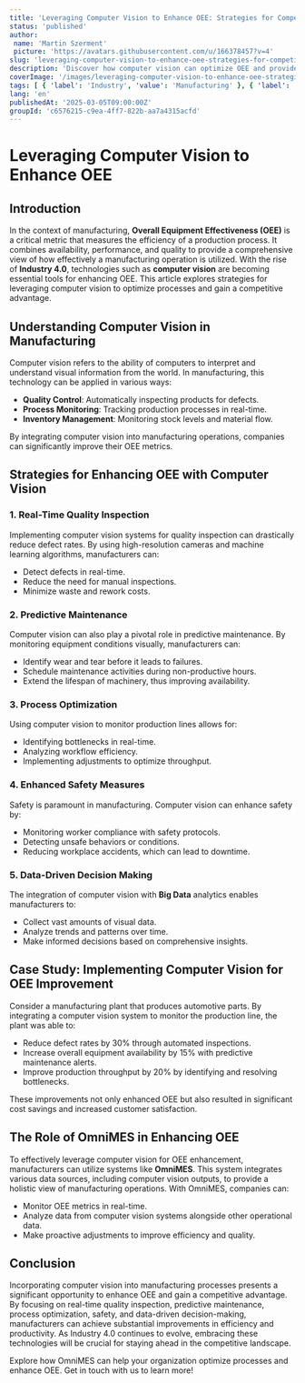 ```yaml
---
title: 'Leveraging Computer Vision to Enhance OEE: Strategies for Competitive Advantage'
status: 'published'
author:
 name: 'Martin Szerment'
 picture: 'https://avatars.githubusercontent.com/u/166378457?v=4'
slug: 'leveraging-computer-vision-to-enhance-oee-strategies-for-competitive-advantage'
description: 'Discover how computer vision can optimize OEE and provide a competitive edge through process improvements.'
coverImage: '/images/leveraging-computer-vision-to-enhance-oee-strategies-for-gaining-a-competitive-advantage-through-process-optimization.png'
tags: [ { 'label': 'Industry', 'value': 'Manufacturing' }, { 'label': 'Technology', 'value': 'Computer Vision' } ]
lang: 'en'
publishedAt: '2025-03-05T09:00:00Z'
groupId: 'c6576215-c9ea-4ff7-822b-aa7a4315acfd'
---
```

# Leveraging Computer Vision to Enhance OEE

## Introduction
In the context of manufacturing, **Overall Equipment Effectiveness (OEE)** is a critical metric that measures the efficiency of a production process. It combines availability, performance, and quality to provide a comprehensive view of how effectively a manufacturing operation is utilized. With the rise of **Industry 4.0**, technologies such as **computer vision** are becoming essential tools for enhancing OEE. This article explores strategies for leveraging computer vision to optimize processes and gain a competitive advantage.

## Understanding Computer Vision in Manufacturing
Computer vision refers to the ability of computers to interpret and understand visual information from the world. In manufacturing, this technology can be applied in various ways:
- **Quality Control**: Automatically inspecting products for defects.
- **Process Monitoring**: Tracking production processes in real-time.
- **Inventory Management**: Monitoring stock levels and material flow.

By integrating computer vision into manufacturing operations, companies can significantly improve their OEE metrics.

## Strategies for Enhancing OEE with Computer Vision
### 1. Real-Time Quality Inspection
Implementing computer vision systems for quality inspection can drastically reduce defect rates. By using high-resolution cameras and machine learning algorithms, manufacturers can:
- Detect defects in real-time.
- Reduce the need for manual inspections.
- Minimize waste and rework costs.

### 2. Predictive Maintenance
Computer vision can also play a pivotal role in predictive maintenance. By monitoring equipment conditions visually, manufacturers can:
- Identify wear and tear before it leads to failures.
- Schedule maintenance activities during non-productive hours.
- Extend the lifespan of machinery, thus improving availability.

### 3. Process Optimization
Using computer vision to monitor production lines allows for:
- Identifying bottlenecks in real-time.
- Analyzing workflow efficiency.
- Implementing adjustments to optimize throughput.

### 4. Enhanced Safety Measures
Safety is paramount in manufacturing. Computer vision can enhance safety by:
- Monitoring worker compliance with safety protocols.
- Detecting unsafe behaviors or conditions.
- Reducing workplace accidents, which can lead to downtime.

### 5. Data-Driven Decision Making
The integration of computer vision with **Big Data** analytics enables manufacturers to:
- Collect vast amounts of visual data.
- Analyze trends and patterns over time.
- Make informed decisions based on comprehensive insights.

## Case Study: Implementing Computer Vision for OEE Improvement
Consider a manufacturing plant that produces automotive parts. By integrating a computer vision system to monitor the production line, the plant was able to:
- Reduce defect rates by 30% through automated inspections.
- Increase overall equipment availability by 15% with predictive maintenance alerts.
- Improve production throughput by 20% by identifying and resolving bottlenecks.

These improvements not only enhanced OEE but also resulted in significant cost savings and increased customer satisfaction.

## The Role of OmniMES in Enhancing OEE
To effectively leverage computer vision for OEE enhancement, manufacturers can utilize systems like **OmniMES**. This system integrates various data sources, including computer vision outputs, to provide a holistic view of manufacturing operations. With OmniMES, companies can:
- Monitor OEE metrics in real-time.
- Analyze data from computer vision systems alongside other operational data.
- Make proactive adjustments to improve efficiency and quality.

## Conclusion
Incorporating computer vision into manufacturing processes presents a significant opportunity to enhance OEE and gain a competitive advantage. By focusing on real-time quality inspection, predictive maintenance, process optimization, safety, and data-driven decision-making, manufacturers can achieve substantial improvements in efficiency and productivity. As Industry 4.0 continues to evolve, embracing these technologies will be crucial for staying ahead in the competitive landscape. 

Explore how OmniMES can help your organization optimize processes and enhance OEE. Get in touch with us to learn more!
